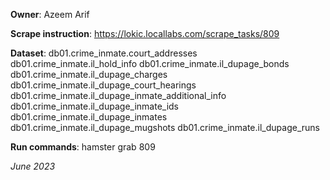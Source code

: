 **Owner**: Azeem Arif
 
**Scrape instruction**: https://lokic.locallabs.com/scrape_tasks/809

**Dataset**:    db01.crime_inmate.court_addresses
                db01.crime_inmate.il_hold_info
                db01.crime_inmate.il_dupage_bonds
                db01.crime_inmate.il_dupage_charges
                db01.crime_inmate.il_dupage_court_hearings
                db01.crime_inmate.il_dupage_inmate_additional_info
                db01.crime_inmate.il_dupage_inmate_ids
                db01.crime_inmate.il_dupage_inmates
                db01.crime_inmate.il_dupage_mugshots
                db01.crime_inmate.il_dupage_runs

**Run commands**: hamster grab 809

_June 2023_
